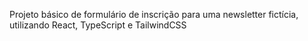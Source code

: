 Projeto básico de formulário de inscrição para uma newsletter fictícia, utilizando React, TypeScript e TailwindCSS
